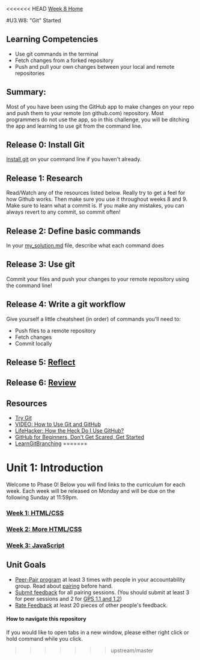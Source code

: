 <<<<<<< HEAD
[Week 8 Home](./)

#U3.W8: "Git" Started

## Learning Competencies
- Use git commands in the terminal
- Fetch changes from a forked repository
- Push and pull your own changes between your local and remote repositories

## Summary:
Most of you have been using the GitHub app to make changes on your repo and push them to your remote (on github.com) repository. Most programmers do not use the app, so in this challenge, you will be ditching the app and learning to use git from the command line. 

## Release 0: Install Git
[Install git](https://help.github.com/articles/set-up-git) on your command line if you haven't already. 

## Release 1: Research
Read/Watch any of the resources listed below. Really try to get a feel for how Github works. Then make sure you use it throughout weeks 8 and 9. Make sure to learn what a commit is. If you make any mistakes, you can always revert to any commit, so commit often!

## Release 2: Define basic commands
In your [my_solution.md](my_solution.md) file, describe what each command does 

## Release 3: Use git
Commit your files and push your changes to your remote repository using the command line!

## Release 4: Write a git workflow
Give yourself a little cheatsheet (in order) of commands you'll need to: 
- Push files to a remote repository
- Fetch changes
- Commit locally

## Release 5: [Reflect](../../references/reflection.md)

## Release 6: [Review](../../references/review.md)

## Resources
- [Try Git](https://www.codeschool.com/courses/try-git)
- [VIDEO: How to Use Git and GitHub](https://www.youtube.com/watch?v=tRTckrrCME4&list=PLHPcpp4e3JVrR1OCuUAAWLmWEVKok7zAq)
- [LifeHacker: How the Heck Do I Use GitHub?](http://lifehacker.com/5983680/how-the-heck-do-i-use-github)
- [GitHub for Beginners, Don't Get Scared, Get Started](http://readwrite.com/2013/09/30/understanding-github-a-journey-for-beginners-part-1#awesm=~oCnoK6Ohf5NlNs)
- [LearnGitBranching](http://pcottle.github.io/learnGitBranching/)
=======
# Unit 1: Introduction

Welcome to Phase 0! Below you will find links to the curriculum for each week. Each week will be released on Monday and will be due on the following Sunday at 11:59pm.

### [Week 1: HTML/CSS](week_1)
### [Week 2: More HTML/CSS](week_2)
### [Week 3: JavaScript](week_3)

## Unit Goals
- [Peer-Pair program](https://github.com/Devbootcamp/phase_0_handbook/blob/master/peer-pairing_sessions.md) at least 3 times with people in your accountability group. Read about [pairing](https://github.com/Devbootcamp/phase_0_handbook/blob/master/pairing_in_phase_0.md) before hand. 
- [Submit feedback](https://socrates.devbootcamp.com/feedback/new) for all pairing sessions. (You should submit at least 3 for peer sessions and 2 for [GPS 1.1 and 1.2](https://github.com/Devbootcamp/phase_0_handbook/blob/master/guided_pairing_sessions.md))
- [Rate Feedback](https://socrates.devbootcamp.com/feedback) at least 20 pieces of other people's feedback. 

#### How to navigate this repository
If you would like to open tabs in a new window, please either right click or hold command while you click. 

>>>>>>> upstream/master

